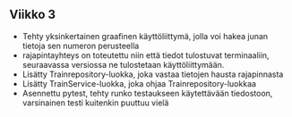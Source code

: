 ## Viikko 3
- Tehty yksinkertainen graafinen käyttöliittymä, jolla voi hakea junan tietoja sen numeron perusteella
- rajapintayhteys on toteutettu niin että tiedot tulostuvat terminaaliin, seuraavassa versiossa ne tulostetaan käyttöliittymään.
- Lisätty Trainrepository-luokka, joka vastaa tietojen hausta rajapinnasta
- Lisätty TrainService-luokka, joka ohjaa Trainrepository-luokkaa
- Asennettu pytest, tehty runko testaukseen käytettävään tiedostoon, varsinainen testi kuitenkin puuttuu vielä
